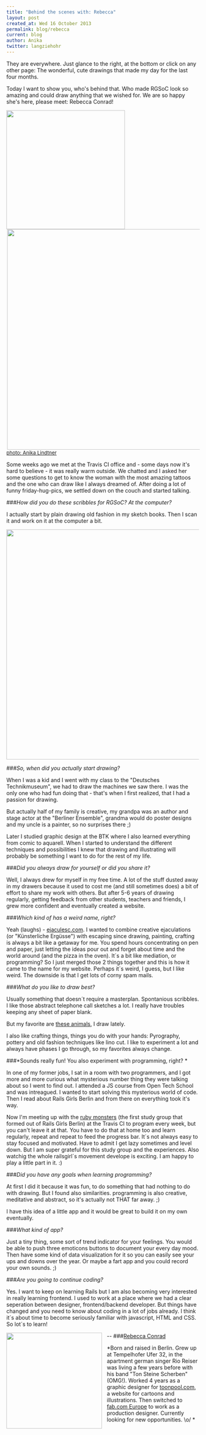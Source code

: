 ```yaml
---
title: "Behind the scenes with: Rebecca"
layout: post
created_at: Wed 16 October 2013
permalink: blog/rebecca
current: blog
author: Anika
twitter: langziehohr
---
```

They are everywhere. Just glance to the right, at the bottom or click on any other page: The wonderful, cute drawings that made my day for the last four months.

Today I want to show you, who's behind that. Who made RGSoC look so amazing and could draw anything that we wished for. We are so happy she's here, please meet: Rebecca Conrad! 

<img src="https://f.cloud.github.com/assets/1711357/1329686/21b027a8-351c-11e3-9954-0906c550d4cf.jpg" width="310" style="padding-right: 2px;">
<img src="https://f.cloud.github.com/assets/1711357/1329736/2cd0fd96-351d-11e3-8efb-03b809ebee37.jpg" height="575" style="padding-left: 2px;">
<div align="left"><font size="2px"><font color="#CAD4D4"><a href="http://www.flickr.com/photos/calzifa/page5/">photo: Anika Lindtner</a></font></font></div>

Some weeks ago we met at the Travis CI office and - some days now it's hard to believe - it was really warm outside. We chatted and I asked her some questions to get to know the woman with the most amazing tattoos and the one who can draw like I always dreamed of. After doing a lot of funny friday-hug-pics, we settled down on the couch and started talking. 

###*How did you do these scribbles for RGSoC? At the computer?*

I actually start by plain drawing old fashion in my sketch books. Then I scan it and work on it at the computer a bit.

<img src="https://f.cloud.github.com/assets/1711357/1329557/7378fa9a-3519-11e3-9875-0dc782e2148e.jpg" width="600">

###*So, when did you actually start drawing?*

When I was a kid and I went with my class to the "Deutsches Technikmuseum", we had to draw the machines we saw there. I was the only one who had fun doing that - that's when I first realized, that I had a passion for drawing. 

But actually half of my family is creative, my grandpa was an author and stage actor at the "Berliner Ensemble", grandma would do poster designs and my uncle is a painter, so no surprises there ;)

Later I studied graphic design at the BTK where I also learned everything from comic to aquarell. When I started to understand the different techniques and possibilities I knew that drawing and illustrating will probably be something I want to do for the rest of my life. 

###*Did you always draw for yourself or did you share it?*

Well, I always drew for myself in my free time. A lot of the stuff dusted away in my drawers because it used to cost me (and still sometimes does) a bit of effort to share my work with others. But after 5-6 years of drawing regularly, getting feedback from other students, teachers and friends, I grew more confident and eventually created a website. 

###*Which kind of has a weird name, right?*

Yeah (laughs) - [ejaculesc.com](http://www.ejaculesc.com/). I wanted to combine creative ejaculations (or "Künsterliche Ergüsse") with escaping since drawing, painting, crafting is always a bit like a getaway for me. You spend hours concentrating on pen and paper, just letting the ideas pour out and forget about time and the world around (and the pizza in the oven). It´s a bit like mediation, or programming? So I just merged those 2 things together and this is how it came to the name for my website. Perhaps it´s weird, I guess, but I like weird. The downside is that I get lots of corny spam mails.
 
###*What do you like to draw best?*

Usually something that doesn´t require a masterplan. Spontanious scribbles. I like those abstract telephone call sketches a lot. I really have troubles keeping any sheet of paper blank. 

But my favorite are [these animals](http://www.ejaculesc.com/portfolio-item/gazelle/), I draw lately.

I also like crafting things, things you do with your hands: Pyrography, pottery and old fashion techniques like lino cut. I like to experiment a lot and always have phases I go through, so my favorites always change.

###*Sounds really fun! You also experiment with programming, right? *

In one of my former jobs, I sat in a room with two programmers, and I got more and more curious what mysterious number thing they were talking about so I went to find out. I attended a JS course from Open Tech School and was intreagued. I wanted to start solving this mysterious world of code. Then I read about Rails Girls Berlin and from there on everything took it's way.

Now I'm meeting up with the [ruby monsters](https://github.com/rubymonsters) (the first study group that formed out of Rails Girls Berlin) at the Travis CI to program every week, but you can't leave it at that. You have to do that at home too and learn regularly, repeat and repeat to feed the progress bar. It´s not always easy to stay focused and motivated. Have to admit I get lazy sometimes and level down. But I am super grateful for this study group and the experiences. Also watchig the whole railsgirl´s movement develope is exciting. I am happy to play a little part in it. :)

###*Did you have any goals when learning programming?*

At first I did it because it was fun, to do something that had nothing to do with drawing. But I found also similarities. programming is also creative, meditative and abstract, so it's actually not THAT far away. ;)

I have this idea of a little app and it would be great to build it on my own eventually. 

###*What kind of app?*

Just a tiny thing, some sort of trend indicator for your feelings. You would be able to push three emoticons buttons to document your every day mood. 
Then have some kind of data visualization for it so you can easily see your ups and downs over the year. 
Or maybe a fart app and you could record your own sounds. ;) 

###*Are you going to continue coding?*

Yes. I want to keep on learning Rails but I am also becoming very interested in really learning frontend. I used to work at a place where we had a clear seperation between designer, frontend/backend developer. But things have changed and you need to know about coding in a lot of jobs already. I think it´s about time to become seriously familiar with javascript, HTML and CSS. So lot´s to learn!

--
<img src="https://f.cloud.github.com/assets/1711357/1329556/7375c3c0-3519-11e3-82dc-cc747d567e4a.jpg" height="250" align="left" style="padding-right: 10px;"> 
###[Rebecca Conrad](http://www.ejaculesc.com/)

*Born and raised in Berlin. Grew up at Tempelhofer Ufer 32, in the apartment german singer Rio Reiser was living a few years before with his band "Ton Steine Scherben" (OMG!).
Worked 4 years as a graphic designer for [toonpool.com](toonpool.com), a website for cartoons and illustrations.
Then switched to [fab.com Europe](http://eu.fab.com/) to work as a production designer.
Currently looking for new opportunities. \o/ *


